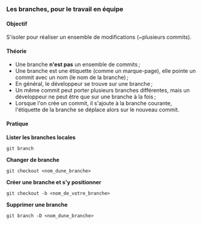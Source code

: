 ### Les branches, pour le travail en équipe

#### Objectif

S'isoler pour réaliser un ensemble de modifications (~plusieurs commits).

#### Théorie

- Une branche **n'est pas** un ensemble de commits ;
- Une branche est une étiquette (comme un marque-page), elle pointe un commit avec un nom (le nom de la branche) ;
- En général, le développeur se trouve sur une branche ;
- Un même commit peut porter plusieurs branches différentes, mais un développeur ne peut être que sur une branche à la fois ;
- Lorsque l'on crée un commit, il s'ajoute à la branche courante, l'étiquette de la branche se déplace alors sur le nouveau commit.

#### Pratique

**Lister les branches locales**

```
git branch
```

**Changer de branche**

```
git checkout <nom_dune_branche>
```

**Créer une branche et s'y positionner**

```
git checkout -b <nom_de_votre_branche>
```

**Supprimer une branche**

```
git branch -D <nom_dune_branche>
```
